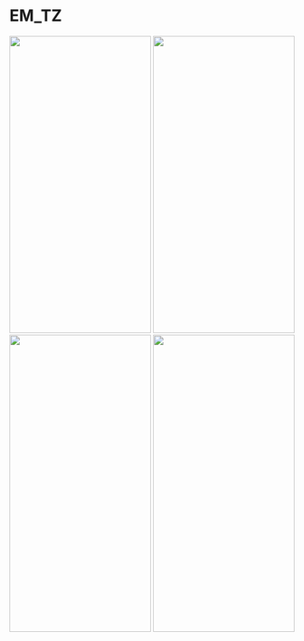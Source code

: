 # EM_TZ

<img src="https://user-images.githubusercontent.com/72617749/227926716-44184b9b-0872-47fd-969b-6c844eabfdf3.png" width="250" height="525" /> <img src="https://user-images.githubusercontent.com/72617749/227926736-87d0353e-f3cf-4888-89f8-bdc537b03bc1.png" width="250" height="525" />
<img src="https://user-images.githubusercontent.com/72617749/227926798-3d596570-abd0-4e50-97e2-74faecba97ed.png" width="250" height="525" /> <img src="https://user-images.githubusercontent.com/72617749/227926811-d055b2a6-5dd9-4ebc-a847-8b58abf0a93f.png" width="250" height="525" />
